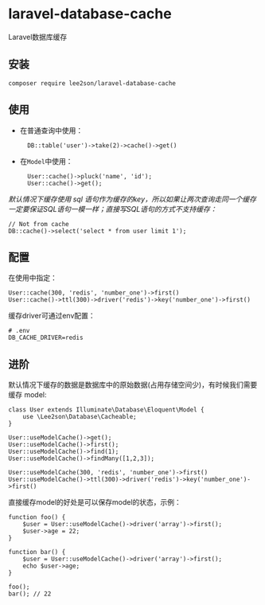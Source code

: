 # laravel-database-cache
Laravel数据库缓存

## 安装

    composer require lee2son/laravel-database-cache
    
## 使用
+ 在普通查询中使用：

        DB::table('user')->take(2)->cache()->get()

+ 在`Model`中使用：
        
        User::cache()->pluck('name', 'id');
        User::cache()->get();

*默认情况下缓存使用 sql 语句作为缓存的key，所以如果让两次查询走同一个缓存一定要保证SQL语句一模一样；直接写SQL语句的方式不支持缓存：*

    // Not from cache
    DB::cache()->select('select * from user limit 1');

## 配置
在使用中指定：

    User::cache(300, 'redis', 'number_one')->first()
    User::cache()->ttl(300)->driver('redis')->key('number_one')->first()

缓存driver可通过env配置：

    # .env
    DB_CACHE_DRIVER=redis

## 进阶
默认情况下缓存的数据是数据库中的原始数据(占用存储空间少)，有时候我们需要缓存 model:

    class User extends Illuminate\Database\Eloquent\Model {
        use \Lee2son\Database\Cacheable;
    }

    User::useModelCache()->get();
    User::useModelCache()->first();
    User::useModelCache()->find(1);
    User::useModelCache()->findMany([1,2,3]);

    User::useModelCache(300, 'redis', 'number_one')->first()
    User::useModelCache()->ttl(300)->driver('redis')->key('number_one')->first()

直接缓存model的好处是可以保存model的状态，示例：

    function foo() {
        $user = User::useModelCache()->driver('array')->first();
        $user->age = 22;
    }

    function bar() {
        $user = User::useModelCache()->driver('array')->first();
        echo $user->age;
    }

    foo();
    bar(); // 22